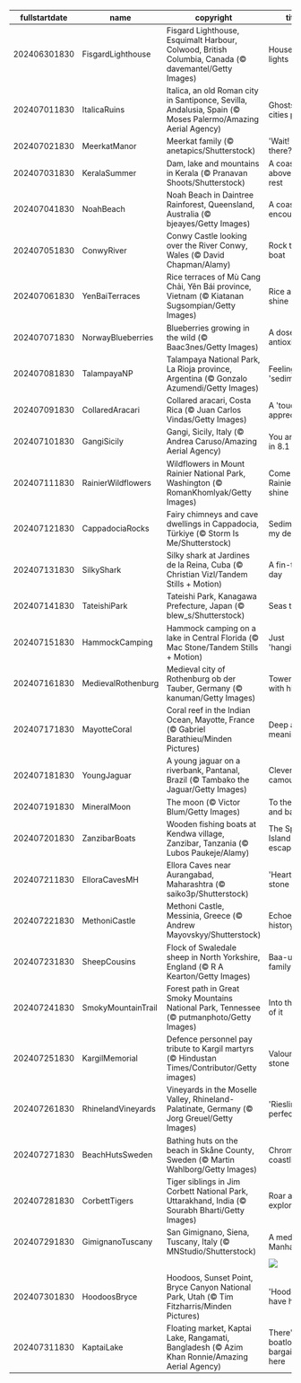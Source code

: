 |fullstartdate|name|copyright|title|image|
|--|--|--|--|--|
202406301830|FisgardLighthouse|Fisgard Lighthouse, Esquimalt Harbour, Colwood, British Columbia, Canada (© davemantel/Getty Images)|House of lights|![](/en-IN/2024/07/202406301830FisgardLighthouse.jpg)|
202407011830|ItalicaRuins|Italica, an old Roman city in Santiponce, Sevilla, Andalusia, Spain (© Moses Palermo/Amazing Aerial Agency)|Ghosts of cities past|![](/en-IN/2024/07/202407011830ItalicaRuins.jpg)|
202407021830|MeerkatManor|Meerkat family (© anetapics/Shutterstock)|'Wait! Who's there?'|![](/en-IN/2024/07/202407021830MeerkatManor.jpg)|
202407031830|KeralaSummer|Dam, lake and mountains in Kerala (© Pranavan Shoots/Shutterstock)|A coast above the rest|![](/en-IN/2024/07/202407031830KeralaSummer.jpg)|
202407041830|NoahBeach|Noah Beach in Daintree Rainforest, Queensland, Australia (© bjeayes/Getty Images)|A coastal encounter|![](/en-IN/2024/07/202407041830NoahBeach.jpg)|
202407051830|ConwyRiver|Conwy Castle looking over the River Conwy, Wales (© David Chapman/Alamy)|Rock the boat|![](/en-IN/2024/07/202407051830ConwyRiver.jpg)|
202407061830|YenBaiTerraces|Rice terraces of Mù Cang Chải, Yên Bái province, Vietnam (© Kiatanan Sugsompian/Getty Images)|Rice and shine|![](/en-IN/2024/07/202407061830YenBaiTerraces.jpg)|
202407071830|NorwayBlueberries|Blueberries growing in the wild (© Baac3nes/Getty Images)|A dose of antioxidants|![](/en-IN/2024/07/202407071830NorwayBlueberries.jpg)|
202407081830|TalampayaNP|Talampaya National Park, La Rioja province, Argentina (© Gonzalo Azumendi/Getty Images)|Feeling 'sedimental'?|![](/en-IN/2024/07/202407081830TalampayaNP.jpg)|
202407091830|CollaredAracari|Collared aracari, Costa Rica (© Juan Carlos Vindas/Getty Images)|A 'toucan' of appreciation|![](/en-IN/2024/07/202407091830CollaredAracari.jpg)|
202407101830|GangiSicily|Gangi, Sicily, Italy (© Andrea Caruso/Amazing Aerial Agency)|You are one in 8.1 billion|![](/en-IN/2024/07/202407101830GangiSicily.jpg)|
202407111830|RainierWildflowers|Wildflowers in Mount Rainier National Park, Washington (© RomanKhomlyak/Getty Images)|Come Rainier or shine|![](/en-IN/2024/07/202407111830RainierWildflowers.jpg)|
202407121830|CappadociaRocks|Fairy chimneys and cave dwellings in Cappadocia, Türkiye (© Storm Is Me/Shutterstock)|Sedimentary, my dear|![](/en-IN/2024/07/202407121830CappadociaRocks.jpg)|
202407131830|SilkyShark|Silky shark at Jardines de la Reina, Cuba (© Christian Vizl/Tandem Stills + Motion)|A fin-tastic day|![](/en-IN/2024/07/202407131830SilkyShark.jpg)|
202407141830|TateishiPark|Tateishi Park, Kanagawa Prefecture, Japan (© blew_s/Shutterstock)|Seas the day|![](/en-IN/2024/07/202407141830TateishiPark.jpg)|
202407151830|HammockCamping|Hammock camping on a lake in Central Florida (© Mac Stone/Tandem Stills + Motion)|Just 'hanging' out|![](/en-IN/2024/07/202407151830HammockCamping.jpg)|
202407161830|MedievalRothenburg|Medieval city of Rothenburg ob der Tauber, Germany (© kanuman/Getty Images)|Towering with history|![](/en-IN/2024/07/202407161830MedievalRothenburg.jpg)|
202407171830|MayotteCoral|Coral reef in the Indian Ocean, Mayotte, France (© Gabriel Barathieu/Minden Pictures)|Deep and meaningful|![](/en-IN/2024/07/202407171830MayotteCoral.jpg)|
202407181830|YoungJaguar|A young jaguar on a riverbank, Pantanal, Brazil (© Tambako the Jaguar/Getty Images)|Clever camouflage|![](/en-IN/2024/07/202407181830YoungJaguar.jpg)|
202407191830|MineralMoon|The moon (© Victor Blum/Getty Images)|To the moon and back|![](/en-IN/2024/07/202407191830MineralMoon.jpg)|
202407201830|ZanzibarBoats|Wooden fishing boats at Kendwa village, Zanzibar, Tanzania (© Lubos Paukeje/Alamy)|The Spice Island escape|![](/en-IN/2024/07/202407201830ZanzibarBoats.jpg)|
202407211830|ElloraCavesMH|Ellora Caves near Aurangabad, Maharashtra (© saiko3p/Shutterstock)|'Heart' of stone|![](/en-IN/2024/07/202407211830ElloraCavesMH.jpg)|
202407221830|MethoniCastle|Methoni Castle, Messinia, Greece (© Andrew Mayovskyy/Shutterstock)|Echoes of history|![](/en-IN/2024/07/202407221830MethoniCastle.jpg)|
202407231830|SheepCousins|Flock of Swaledale sheep in North Yorkshire, England (© R A Kearton/Getty Images)|Baa-utiful family|![](/en-IN/2024/07/202407231830SheepCousins.jpg)|
202407241830|SmokyMountainTrail|Forest path in Great Smoky Mountains National Park, Tennessee (© putmanphoto/Getty Images)|Into the thick of it|![](/en-IN/2024/07/202407241830SmokyMountainTrail.jpg)|
202407251830|KargilMemorial|Defence personnel pay tribute to Kargil martyrs (© Hindustan Times/Contributor/Getty images)|Valour in stone|![](/en-IN/2024/07/202407251830KargilMemorial.jpg)|
202407261830|RhinelandVineyards|Vineyards in the Moselle Valley, Rhineland-Palatinate, Germany (© Jorg Greuel/Getty Images)|'Riesling' to perfection|![](/en-IN/2024/07/202407261830RhinelandVineyards.jpg)|
202407271830|BeachHutsSweden|Bathing huts on the beach in Skåne County, Sweden (© Martin Wahlborg/Getty Images)|Chromatic coastline|![](/en-IN/2024/07/202407271830BeachHutsSweden.jpg)|
202407281830|CorbettTigers|Tiger siblings in Jim Corbett National Park, Uttarakhand, India (© Sourabh Bharti/Getty Images)|Roar and explore|![](/en-IN/2024/07/202407281830CorbettTigers.jpg)|
202407291830|GimignanoTuscany|San Gimignano, Siena, Tuscany, Italy (© MNStudio/Shutterstock)|A medieval Manhattan|![](/en-IN/2024/07/202407291830GimignanoTuscany.jpg)|
||||![](/en-IN/2024/07/.jpg)|
202407301830|HoodoosBryce|Hoodoos, Sunset Point, Bryce Canyon National Park, Utah (© Tim Fitzharris/Minden Pictures)|'Hoodoo' we have here?|![](/en-IN/2024/07/202407301830HoodoosBryce.jpg)|
202407311830|KaptaiLake|Floating market, Kaptai Lake, Rangamati, Bangladesh (© Azim Khan Ronnie/Amazing Aerial Agency)|There's a boatload of bargains here|![](/en-IN/2024/07/202407311830KaptaiLake.jpg)|
